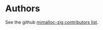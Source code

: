 # Authors

See the github [mimalloc-zig contributors list][contributors].

[contributors]: https://github.com/massivelivefun/mimalloc-zig/graphs/contributors

